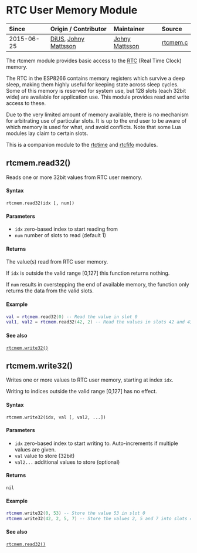 # RTC User Memory Module
| Since  | Origin / Contributor  | Maintainer  | Source  |
| :----- | :-------------------- | :---------- | :------ |
| 2015-06-25 | [DiUS](https://github.com/DiUS), [Johny Mattsson](https://github.com/jmattsson) | [Johny Mattsson](https://github.com/jmattsson) | [rtcmem.c](../../app/modules/rtcmem.c)|

The rtcmem module provides basic access to the [RTC](https://en.wikipedia.org/wiki/Real-time_clock) (Real Time Clock) memory.

The RTC in the ESP8266 contains memory registers which survive a deep sleep, making them highly useful for keeping state across sleep cycles. Some of this memory is reserved for system use, but 128 slots (each 32bit wide) are available for application use. This module provides read and write access to these.

Due to the very limited amount of memory available, there is no mechanism for arbitrating use of particular slots. It is up to the end user to be aware of which memory is used for what, and avoid conflicts. Note that some Lua modules lay claim to certain slots.

This is a companion module to the [rtctime](rtctime.md) and [rtcfifo](rtcfifo.md) modules.

## rtcmem.read32()

Reads one or more 32bit values from RTC user memory.

#### Syntax
`rtcmem.read32(idx [, num])`

#### Parameters
  - `idx` zero-based index to start reading from
  - `num` number of slots to read (default 1)

#### Returns
The value(s) read from RTC user memory.

If `idx` is outside the valid range [0,127] this function returns nothing.

If `num` results in overstepping the end of available memory, the function only returns the data from the valid slots.

#### Example
```lua
val = rtcmem.read32(0) -- Read the value in slot 0
val1, val2 = rtcmem.read32(42, 2) -- Read the values in slots 42 and 43
```
#### See also
[`rtcmem.write32()`](#rtcmemwrite32)

## rtcmem.write32()

Writes one or more values to RTC user memory, starting at index `idx`.

Writing to indices outside the valid range [0,127] has no effect.

#### Syntax
`rtcmem.write32(idx, val [, val2, ...])`

#### Parameters
  - `idx` zero-based index to start writing to. Auto-increments if multiple values are given.
  - `val` value to store (32bit)
  - `val2...` additional values to store (optional)

#### Returns
`nil`

#### Example
```lua
rtcmem.write32(0, 53) -- Store the value 53 in slot 0
rtcmem.write32(42, 2, 5, 7) -- Store the values 2, 5 and 7 into slots 42, 43 and 44, respectively.
```
#### See also
[`rtcmem.read32()`](#rtcmemread32)
